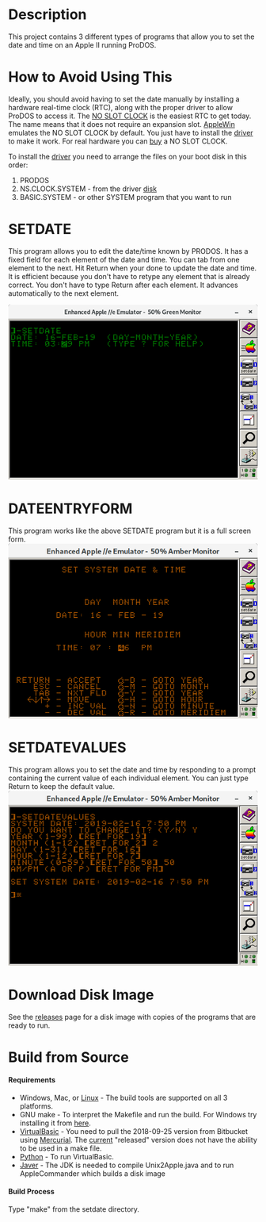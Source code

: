 
# Description
This project contains 3 different types of programs that allow you to set the date and time on an Apple II running ProDOS. 

# How to Avoid Using This
Ideally, you should avoid having to set the date manually by installing a hardware real-time clock (RTC), along with the proper driver to allow ProDOS to access it. The [NO SLOT CLOCK](https://manilagear.com/product/no-slot-clock/) is the easiest RTC to get today. The name means that it does not require an expansion slot. [AppleWin](https://github.com/AppleWin/AppleWin) emulates the NO SLOT CLOCK by default. You just have to install the [driver](https://bit.ly/2V4fNi3) to make it work. For real hardware you can [buy](https://www.reactivemicro.com/product/no-slot-clock-from-manila-gear/) a NO SLOT CLOCK.

To install the [driver](https://bit.ly/2V4fNi3) you need to arrange the files on your boot disk in this order:
1. PRODOS
2. NS.CLOCK.SYSTEM - from the driver [disk](https://bit.ly/2V4fNi3)
3. BASIC.SYSTEM - or other SYSTEM program that you want to run

# SETDATE
This program allows you to edit the date/time known by PRODOS. It has a fixed field for each element of the date and time. You can tab from one element to the next. Hit Return when your done to update the date and time. It is efficient because you don't have to retype any element that is already correct. You don't have to type Return after each element. It advances automatically to the next element.

![Setdate Screenshot](pitchers/setdate.png)

# DATEENTRYFORM
This program works like the above SETDATE program but it is a full screen form.
![DateEntryForm Screenshot](pitchers/dateentryform.png)

# SETDATEVALUES
This program allows you to set the date and time by responding to a prompt containing the current value of each individual element. You can just type Return to keep the default value.
![SetDateValues Screenshot](pitchers/setdatevalues.png)

# Download Disk Image
See the [releases](https://github.com/gungwald/setdate/releases) page for a disk image with copies of the programs that are ready to run.

# Build from Source
#### Requirements
* Windows, Mac, or [Linux](http://getfedora.org) - The build tools are supported on all 3 platforms.
* GNU make - To interpret the Makefile and run the build. For Windows try installing it from [here](http://gnuwin32.sourceforge.net/packages/make.htm).
* [VirtualBasic](https://bitbucket.org/andresloz/virtualbasic) - You need to pull the 2018-09-25 version from Bitbucket using [Mercurial](https://www.mercurial-scm.org/). The [current](http://www.virtualbasic.org) "released" version does not have the ability to be used in a make file.
* [Python](https://www.python.org/) - To run VirtualBasic.
* [Javer](https://www.oracle.com/technetwork/java/javase/downloads/index.html) - The JDK is needed to compile Unix2Apple.java and to run AppleCommander which builds a disk image
#### Build Process
Type "make" from the setdate directory.
